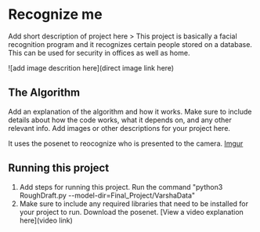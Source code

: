 # Recognize me

 Add short description of project here > 
 This project is basically a facial recognition program and it recognizes certain people stored on a database. This can be used for security in offices as well as home. 

![add image descrition here](direct image link here)


## The Algorithm

Add an explanation of the algorithm and how it works. Make sure to include details about how the code works, what it depends on, and any other relevant info. Add images or other descriptions for your project here. 

It uses the posenet to reocognize who is presented to the camera.
[Imgur](https://imgur.com/yENOVvF)


## Running this project

1. Add steps for running this project.
Run the command "python3 RoughDraft.py --model-dir=Final_Project/VarshaData"
2. Make sure to include any required libraries that need to be installed for your project to run.
Download the posenet. 
[View a video explanation here](video link)
<Link>
